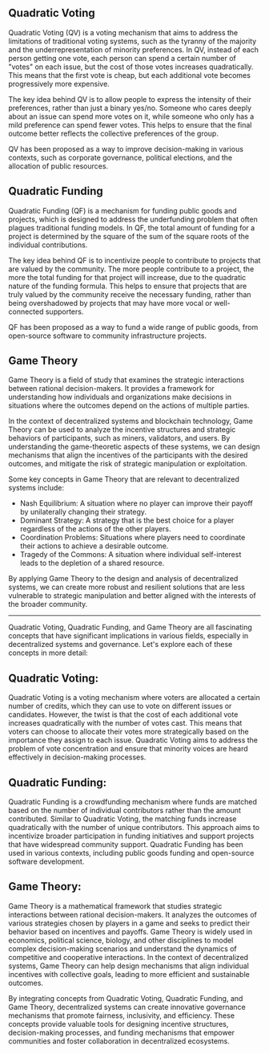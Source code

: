## Quadratic Voting

Quadratic Voting (QV) is a voting mechanism that aims to address the limitations of traditional voting systems, such as the tyranny of the majority and the underrepresentation of minority preferences. In QV, instead of each person getting one vote, each person can spend a certain number of "votes" on each issue, but the cost of those votes increases quadratically. This means that the first vote is cheap, but each additional vote becomes progressively more expensive.

The key idea behind QV is to allow people to express the intensity of their preferences, rather than just a binary yes/no. Someone who cares deeply about an issue can spend more votes on it, while someone who only has a mild preference can spend fewer votes. This helps to ensure that the final outcome better reflects the collective preferences of the group.

QV has been proposed as a way to improve decision-making in various contexts, such as corporate governance, political elections, and the allocation of public resources.

## Quadratic Funding

Quadratic Funding (QF) is a mechanism for funding public goods and projects, which is designed to address the underfunding problem that often plagues traditional funding models. In QF, the total amount of funding for a project is determined by the square of the sum of the square roots of the individual contributions.

The key idea behind QF is to incentivize people to contribute to projects that are valued by the community. The more people contribute to a project, the more the total funding for that project will increase, due to the quadratic nature of the funding formula. This helps to ensure that projects that are truly valued by the community receive the necessary funding, rather than being overshadowed by projects that may have more vocal or well-connected supporters.

QF has been proposed as a way to fund a wide range of public goods, from open-source software to community infrastructure projects.

## Game Theory

Game Theory is a field of study that examines the strategic interactions between rational decision-makers. It provides a framework for understanding how individuals and organizations make decisions in situations where the outcomes depend on the actions of multiple parties.

In the context of decentralized systems and blockchain technology, Game Theory can be used to analyze the incentive structures and strategic behaviors of participants, such as miners, validators, and users. By understanding the game-theoretic aspects of these systems, we can design mechanisms that align the incentives of the participants with the desired outcomes, and mitigate the risk of strategic manipulation or exploitation.

Some key concepts in Game Theory that are relevant to decentralized systems include:
- Nash Equilibrium: A situation where no player can improve their payoff by unilaterally changing their strategy.
- Dominant Strategy: A strategy that is the best choice for a player regardless of the actions of the other players.
- Coordination Problems: Situations where players need to coordinate their actions to achieve a desirable outcome.
- Tragedy of the Commons: A situation where individual self-interest leads to the depletion of a shared resource.

By applying Game Theory to the design and analysis of decentralized systems, we can create more robust and resilient solutions that are less vulnerable to strategic manipulation and better aligned with the interests of the broader community.

---

Quadratic Voting, Quadratic Funding, and Game Theory are all fascinating concepts that have significant implications in various fields, especially in decentralized systems and governance. Let's explore each of these concepts in more detail:

## Quadratic Voting:
Quadratic Voting is a voting mechanism where voters are allocated a certain number of credits, which they can use to vote on different issues or candidates. However, the twist is that the cost of each additional vote increases quadratically with the number of votes cast. This means that voters can choose to allocate their votes more strategically based on the importance they assign to each issue. Quadratic Voting aims to address the problem of vote concentration and ensure that minority voices are heard effectively in decision-making processes.

## Quadratic Funding:
Quadratic Funding is a crowdfunding mechanism where funds are matched based on the number of individual contributors rather than the amount contributed. Similar to Quadratic Voting, the matching funds increase quadratically with the number of unique contributors. This approach aims to incentivize broader participation in funding initiatives and support projects that have widespread community support. Quadratic Funding has been used in various contexts, including public goods funding and open-source software development.

## Game Theory:
Game Theory is a mathematical framework that studies strategic interactions between rational decision-makers. It analyzes the outcomes of various strategies chosen by players in a game and seeks to predict their behavior based on incentives and payoffs. Game Theory is widely used in economics, political science, biology, and other disciplines to model complex decision-making scenarios and understand the dynamics of competitive and cooperative interactions. In the context of decentralized systems, Game Theory can help design mechanisms that align individual incentives with collective goals, leading to more efficient and sustainable outcomes.

By integrating concepts from Quadratic Voting, Quadratic Funding, and Game Theory, decentralized systems can create innovative governance mechanisms that promote fairness, inclusivity, and efficiency. These concepts provide valuable tools for designing incentive structures, decision-making processes, and funding mechanisms that empower communities and foster collaboration in decentralized ecosystems.
